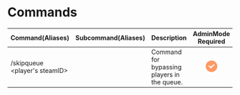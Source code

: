 ﻿# Commands

| Command(Aliases) | Subcommand(Aliases) | Description | AdminMode Required | Command Actor  |
|--|--|--|--|--|
| /skipqueue \<player's steamID\> |  | Command for bypassing players in the queue. | <center>![is_required](../../images/required.png)</center> | <pre><center>![unturned-ico](../../images/unturned.png)  ![console-ico](../../images/console.png)</center></pre> |

